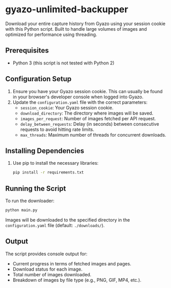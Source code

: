 # gyazo-unlimited-backupper


Download your entire capture history from Gyazo using your session cookie with this Python script. Built to handle large volumes of images and optimized for performance using threading.

## Prerequisites

- Python 3 (this script is not tested with Python 2)
  
## Configuration Setup

1. Ensure you have your Gyazo session cookie. This can usually be found in your browser's developer console when logged into Gyazo.
2. Update the `configuration.yaml` file with the correct parameters:
    - `session_cookie`: Your Gyazo session cookie.
    - `download_directory`: The directory where images will be saved.
    - `images_per_request`: Number of images fetched per API request.
    - `delay_between_requests`: Delay (in seconds) between consecutive requests to avoid hitting rate limits.
    - `max_threads`: Maximum number of threads for concurrent downloads.

## Installing Dependencies

1. Use pip to install the necessary libraries:

   ```bash
   pip install -r requirements.txt
   ```

## Running the Script

To run the downloader:

```bash
python main.py
```

Images will be downloaded to the specified directory in the `configuration.yaml` file (default: `./downloads/`).

## Output

The script provides console output for:

- Current progress in terms of fetched images and pages.
- Download status for each image.
- Total number of images downloaded.
- Breakdown of images by file type (e.g., PNG, GIF, MP4, etc.).
